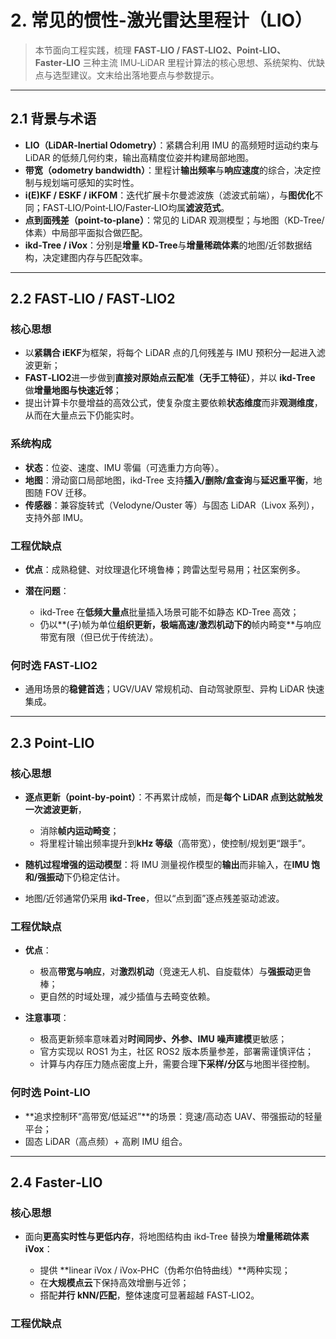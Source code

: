 # 2. 常见的惯性-激光雷达里程计（LIO）

> 本节面向工程实践，梳理 **FAST‑LIO / FAST‑LIO2、Point‑LIO、Faster‑LIO** 三种主流 IMU‑LiDAR 里程计算法的核心思想、系统架构、优缺点与选型建议。文末给出落地要点与参数提示。

---

## 2.1 背景与术语

* **LIO（LiDAR‑Inertial Odometry）**：紧耦合利用 IMU 的高频短时运动约束与 LiDAR 的低频几何约束，输出高精度位姿并构建局部地图。
* **带宽（odometry bandwidth）**：里程计**输出频率**与**响应速度**的综合，决定控制与规划端可感知的实时性。
* **i(E)KF / ESKF / iKFOM**：迭代扩展卡尔曼滤波族（滤波式前端），与**图优化**不同；FAST‑LIO/Point‑LIO/Faster‑LIO均属**滤波范式**。
* **点到面残差（point‑to‑plane）**：常见的 LiDAR 观测模型；与地图（KD‑Tree/体素）中局部平面拟合做匹配。
* **ikd‑Tree / iVox**：分别是**增量 KD‑Tree**与**增量稀疏体素**的地图/近邻数据结构，决定建图内存与匹配效率。

---

## 2.2 FAST‑LIO / FAST‑LIO2

### 核心思想

* 以**紧耦合 iEKF**为框架，将每个 LiDAR 点的几何残差与 IMU 预积分一起进入滤波更新；
* **FAST‑LIO2**进一步做到**直接对原始点云配准（无手工特征）**，并以 **ikd‑Tree** 做**增量地图与快速近邻**；
* 提出计算卡尔曼增益的高效公式，使复杂度主要依赖**状态维度**而非**观测维度**，从而在大量点云下仍能实时。

### 系统构成

* **状态**：位姿、速度、IMU 零偏（可选重力方向等）。
* **地图**：滑动窗口局部地图，ikd‑Tree 支持**插入/删除/盒查询**与**延迟重平衡**，地图随 FOV 迁移。
* **传感器**：兼容旋转式（Velodyne/Ouster 等）与固态 LiDAR（Livox 系列），支持外部 IMU。

### 工程优缺点

* **优点**：成熟稳健、对纹理退化环境鲁棒；跨雷达型号易用；社区案例多。
* **潜在问题**：

  * ikd‑Tree 在**低频大量点**批量插入场景可能不如静态 KD‑Tree 高效；
  * 仍以\*\*(子)帧为单位**组织更新，极端高速/激烈机动下的**帧内畸变\*\*与响应带宽有限（但已优于传统法）。

### 何时选 FAST‑LIO2

* 通用场景的**稳健首选**；UGV/UAV 常规机动、自动驾驶原型、异构 LiDAR 快速集成。

---

## 2.3 Point‑LIO

### 核心思想

* **逐点更新（point‑by‑point）**：不再累计成帧，而是**每个 LiDAR 点到达就触发一次滤波更新**，

  * 消除**帧内运动畸变**；
  * 将里程计输出频率提升到**kHz 等级**（高带宽），使控制/规划更“跟手”。
* **随机过程增强的运动模型**：将 IMU 测量视作模型的**输出**而非输入，在**IMU 饱和/强振动**下仍稳定估计。
* 地图/近邻通常仍采用 **ikd‑Tree**，但以“点到面”逐点残差驱动滤波。

### 工程优缺点

* **优点**：

  * 极高**带宽与响应**，对**激烈机动**（竞速无人机、自旋载体）与**强振动**更鲁棒；
  * 更自然的时域处理，减少插值与去畸变依赖。
* **注意事项**：

  * 极高更新频率意味着对**时间同步、外参、IMU 噪声建模**更敏感；
  * 官方实现以 ROS1 为主，社区 ROS2 版本质量参差，部署需谨慎评估；
  * 计算与内存压力随点密度上升，需要合理**下采样/分区**与地图半径控制。

### 何时选 Point‑LIO

* \*\*追求控制环“高带宽/低延迟”\*\*的场景：竞速/高动态 UAV、带强振动的轻量平台；
* 固态 LiDAR（高点频）+ 高刷 IMU 组合。

---

## 2.4 Faster‑LIO

### 核心思想

* 面向**更高实时性与更低内存**，将地图结构由 ikd‑Tree 替换为**增量稀疏体素 iVox**：

  * 提供 \*\*linear iVox / iVox‑PHC（伪希尔伯特曲线）\*\*两种实现；
  * 在**大规模点云**下保持高效增删与近邻；
  * 搭配**并行 kNN/匹配**，整体速度可显著超越 FAST‑LIO2。

### 工程优缺点
  